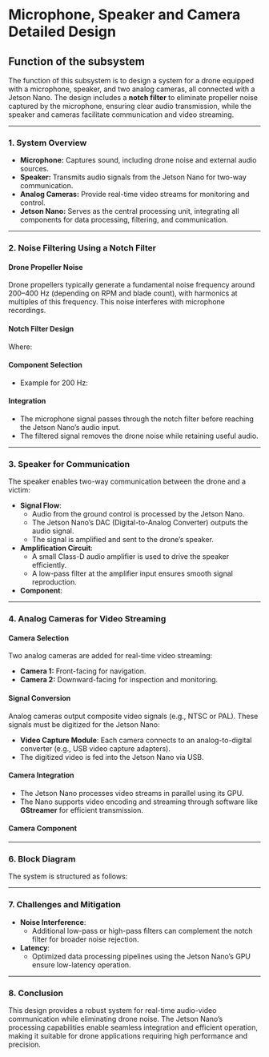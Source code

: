 # Microphone, Speaker and Camera Detailed Design

## Function of the subsystem

The function of this subsystem is to design a system for a drone equipped with a microphone, speaker, and two analog cameras, all connected with a Jetson Nano. The design includes a **notch filter** to eliminate propeller noise captured by the microphone, ensuring clear audio transmission, while the speaker and cameras facilitate communication and video streaming.

---

### **1. System Overview**
- **Microphone:** Captures sound, including drone noise and external audio sources.
- **Speaker:** Transmits audio signals from the Jetson Nano for two-way communication.
- **Analog Cameras:** Provide real-time video streams for monitoring and control.
- **Jetson Nano:** Serves as the central processing unit, integrating all components for data processing, filtering, and communication.

---

### **2. Noise Filtering Using a Notch Filter**

#### **Drone Propeller Noise**
Drone propellers typically generate a fundamental noise frequency around 200–400 Hz (depending on RPM and blade count), with harmonics at multiples of this frequency. This noise interferes with microphone recordings.

#### **Notch Filter Design**


Where:


#### **Component Selection**

- Example for 200 Hz:


#### **Integration**
- The microphone signal passes through the notch filter before reaching the Jetson Nano’s audio input.
- The filtered signal removes the drone noise while retaining useful audio.

---

### **3. Speaker for Communication**

The speaker enables two-way communication between the drone and a victim:
- **Signal Flow**:
  - Audio from the ground control is processed by the Jetson Nano.
  - The Jetson Nano’s DAC (Digital-to-Analog Converter) outputs the audio signal.
  - The signal is amplified and sent to the drone’s speaker.
- **Amplification Circuit**:
  - A small Class-D audio amplifier is used to drive the speaker efficiently.
  - A low-pass filter at the amplifier input ensures smooth signal reproduction.
- **Component**:


---

### **4. Analog Cameras for Video Streaming**

#### **Camera Selection**
Two analog cameras are added for real-time video streaming:
- **Camera 1:** Front-facing for navigation.
- **Camera 2:** Downward-facing for inspection and monitoring.

#### **Signal Conversion**
Analog cameras output composite video signals (e.g., NTSC or PAL). These signals must be digitized for the Jetson Nano:
- **Video Capture Module**: Each camera connects to an analog-to-digital converter (e.g., USB video capture adapters).
- The digitized video is fed into the Jetson Nano via USB.

#### **Camera Integration**
- The Jetson Nano processes video streams in parallel using its GPU.
- The Nano supports video encoding and streaming through software like **GStreamer** for efficient transmission.

#### **Camera Component**

---

### **6. Block Diagram**
The system is structured as follows:



---

### **7. Challenges and Mitigation**
- **Noise Interference**:
  - Additional low-pass or high-pass filters can complement the notch filter for broader noise rejection.
- **Latency**:
  - Optimized data processing pipelines using the Jetson Nano’s GPU ensure low-latency operation.
---

### **8. Conclusion**
This design provides a robust system for real-time audio-video communication while eliminating drone noise. The Jetson Nano’s processing capabilities enable seamless integration and efficient operation, making it suitable for drone applications requiring high performance and precision.

